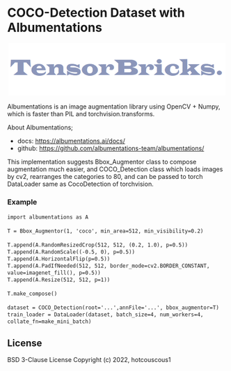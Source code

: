 # COCO-Detection Dataset with Albumentations

<p align="center">
  <img src="https://github.com/hotcouscous1/Logo/blob/main/TensorBricks_Logo.png" width="500" height="120">
</p>

Albumentations is an image augmentation library using OpenCV + Numpy, which is faster than PIL and torchvision.transforms.

About Albumentations;
- docs: https://albumentations.ai/docs/
- github: https://github.com/albumentations-team/albumentations/

This implementation suggests Bbox_Augmentor class to compose augmentation much easier, and COCO_Detection class which loads images by cv2, rearranges the categories to 80, and can be passed to torch DataLoader same as CocoDetection of torchvision.  

### Example
```
import albumentations as A

T = Bbox_Augmentor(1, 'coco', min_area=512, min_visibility=0.2)

T.append(A.RandomResizedCrop(512, 512, (0.2, 1.0), p=0.5))
T.append(A.RandomScale((-0.5, 0), p=0.5))
T.append(A.HorizontalFlip(p=0.5))
T.append(A.PadIfNeeded(512, 512, border_mode=cv2.BORDER_CONSTANT, value=imagenet_fill(), p=0.5))
T.append(A.Resize(512, 512, p=1))

T.make_compose()

dataset = COCO_Detection(root='...',annFile='...', bbox_augmentor=T)
train_loader = DataLoader(dataset, batch_size=4, num_workers=4, collate_fn=make_mini_batch)
```

## License
BSD 3-Clause License Copyright (c) 2022, hotcouscous1
